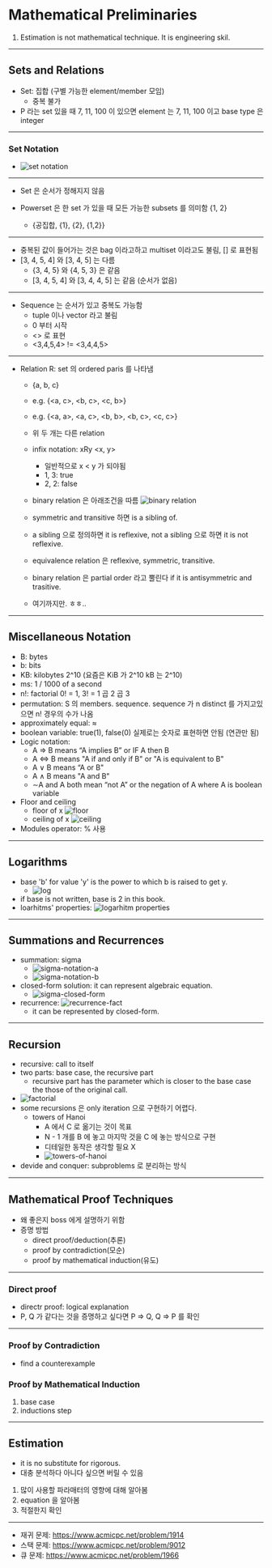 # Mathematical Preliminaries

1. Estimation is not mathematical technique. It is engineering skil.

---

## Sets and Relations

- Set: 집합 (구별 가능한 element/member 모임)
  - 중복 불가
- P 라는 set 있을 때 7, 11, 100 이 있으면 element 는 7, 11, 100 이고 base type 은 integer

---

### Set Notation

- ![set notation](set_notation.png)

---

- Set 은 순서가 정해지지 않음
- Powerset 은 한 set 가 있을 때 모든 가능한 subsets 를 의미함 {1, 2}

  - {공집합, {1}, {2}, {1,2}}

---

- 중복된 값이 들어가는 것은 bag 이라고하고 multiset 이라고도 불림, [] 로 표현됨
- [3, 4, 5, 4] 와 [3, 4, 5] 는 다름
  - {3, 4, 5} 와 {4, 5, 3} 은 같음
  - [3, 4, 5, 4] 와 [3, 4, 4, 5] 는 같음 (순서가 없음)

---

- Sequence 는 순서가 있고 중복도 가능함
  - tuple 이나 vector 라고 불림
  - 0 부터 시작
  - <> 로 표현
  - <3,4,5,4> != <3,4,4,5>

---

- Relation R: set 의 ordered paris 를 나타냄

  - {a, b, c}
  - e.g. {<a, c>, <b, c>, <c, b>}
  - e.g. {<a, a>, <a, c>, <b, b>, <b, c>, <c, c>}
  - 위 두 개는 다른 relation
  - infix notation: xRy <x, y>
    - 일반적으로 x < y 가 되야됨
    - 1, 3: true
    - 2, 2: false
  - binary relation 은 아래조건을 따름
    ![binary relation](./binary_relation.png)

  - symmetric and transitive 하면 is a sibling of.
  - a sibling 으로 정의하면 it is reflexive, not a sibling 으로 하면 it is not reflexive.
  - equivalence relation 은 reflexive, symmetric, transitive.
  - binary relation 은 partial order 라고 뿔린다 if it is antisymmetric and trasitive.
  - 여기까지만. ㅎㅎ..

---

## Miscellaneous Notation

- B: bytes
- b: bits
- KB: kilobytes 2^10 (요즘은 KiB 가 2^10 kB 는 2^10)
- ms: 1 / 1000 of a second
- n!: factorial 0! = 1, 3! = 1 곱 2 곱 3
- permutation: S 의 members. sequence. sequence 가 n distinct 를 가지고있으면 n! 경우의 수가 나옴
- approximately equal: ≈
- boolean variable: true(1), false(0) 실제로는 숫자로 표현하면 안됨 (연관만 됨)
- Logic notation:
  - A ⇒ B means “A implies B” or IF A then B
  - A ⇔ B means "A if and only if B" or "A is equivalent to B"
  - A ∨ B means “A or B"
  - A ∧ B means "A and B"
  - ∼A and A both mean “not A” or the negation of A where A is boolean variable
- Floor and ceiling
  - floor of x ![floor](./floor.png)
  - ceiling of x ![ceiling](./ceiling.png)
- Modules operator: % 사용

---

## Logarithms

- base 'b' for value 'y' is the power to which b is raised to get y.
  - ![log](./logarithm-a.png)
- if base is not written, base is 2 in this book.
- loarhitms' properties: ![logarhitm properties](./logarhitm-properties.png)

---

## Summations and Recurrences

- summation: sigma
  - ![sigma-notation-a](./sigma-notation-a.png)
  - ![sigma-notation-b](./sigma-notation-b.png)
- closed-form solution: it can represent algebraic equation.
  - ![sigma-closed-form](./sigma-closed-form.png)
- recurrence: ![recurrence-fact](./recurrence-fact.png)
  - it can be represented by closed-form.

---

## Recursion

- recursive: call to itself
- two parts: base case, the recursive part
  - recursive part has the parameter which is closer to the base case the those of the original call.
- ![factorial](./recursion-factorial.png)
- some recursions 은 only iteration 으로 구현하기 어렵다.
  - towers of Hanoi
    - A 에서 C 로 옮기는 것이 목표
    - N - 1 개를 B 에 놓고 마지막 것을 C 에 놓는 방식으로 구현
    - 디테일한 동작은 생각할 필요 X
    - ![towers-of-hanoi](./towers-of-hanoi.png)
- devide and conquer: subproblems 로 분리하는 방식

---

## Mathematical Proof Techniques

- 왜 좋은지 boss 에게 설명하기 위함
- 증명 방법
  - direct proof/deduction(추론)
  - proof by contradiction(모순)
  - proof by mathematical induction(유도)

---

### Direct proof

- directr proof: logical explanation
- P, Q 가 같다는 것을 증명하고 싶다면 P => Q, Q => P 를 확인

---

### Proof by Contradiction

- find a counterexample

### Proof by Mathematical Induction

1. base case
2. inductions step

---

## Estimation

- it is no substitute for rigorous.
- 대충 분석하다 아니다 싶으면 버릴 수 있음

1. 많이 사용할 파라매터의 영향에 대해 알아봄
2. equation 을 알아봄
3. 적절한지 확인

---

- 재귀 문제: https://www.acmicpc.net/problem/1914
- 스택 문제: https://www.acmicpc.net/problem/9012
- 큐 문제: https://www.acmicpc.net/problem/1966
